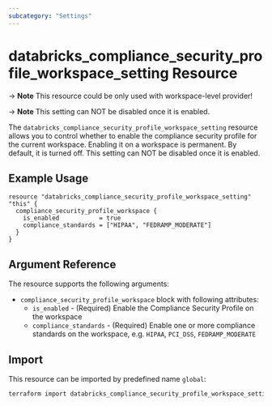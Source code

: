 ```yaml
---
subcategory: "Settings"
---
```


# databricks_compliance_security_profile_workspace_setting Resource

-> **Note** This resource could be only used with workspace-level provider!

-> **Note** This setting can NOT be disabled once it is enabled.

The `databricks_compliance_security_profile_workspace_setting` resource allows you to control whether to enable the 
compliance security profile for the current workspace. Enabling it on a workspace is permanent. By default, it is 
turned off. This setting can NOT be disabled once it is enabled.

## Example Usage

```hcl
resource "databricks_compliance_security_profile_workspace_setting" "this" {
  compliance_security_profile_workspace {
    is_enabled           = true
    compliance_standards = ["HIPAA", "FEDRAMP_MODERATE"]
  }
}
```

## Argument Reference

The resource supports the following arguments:

- `compliance_security_profile_workspace` block with following attributes:
  - `is_enabled` - (Required) Enable the Compliance Security Profile on the workspace
  - `compliance_standards` - (Required) Enable one or more compliance standards on the workspace, e.g. `HIPAA`, `PCI_DSS`, `FEDRAMP_MODERATE`

## Import

This resource can be imported by predefined name `global`:

```bash
terraform import databricks_compliance_security_profile_workspace_setting.this global
```
